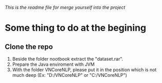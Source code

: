 *This is the readme file for merge yourself into the project*
# **Some thing to do at the begining**
## Clone the repo
1. Beside the folder nootbook extract the "dataset.rar".
2. Prepare the Java enviroment with JVM
3. With the folder VNCoreNLP, please put it in the position which is not much deep (Ex: "D:/VNCoreNLP" or "C:/VNCoreNLP")
